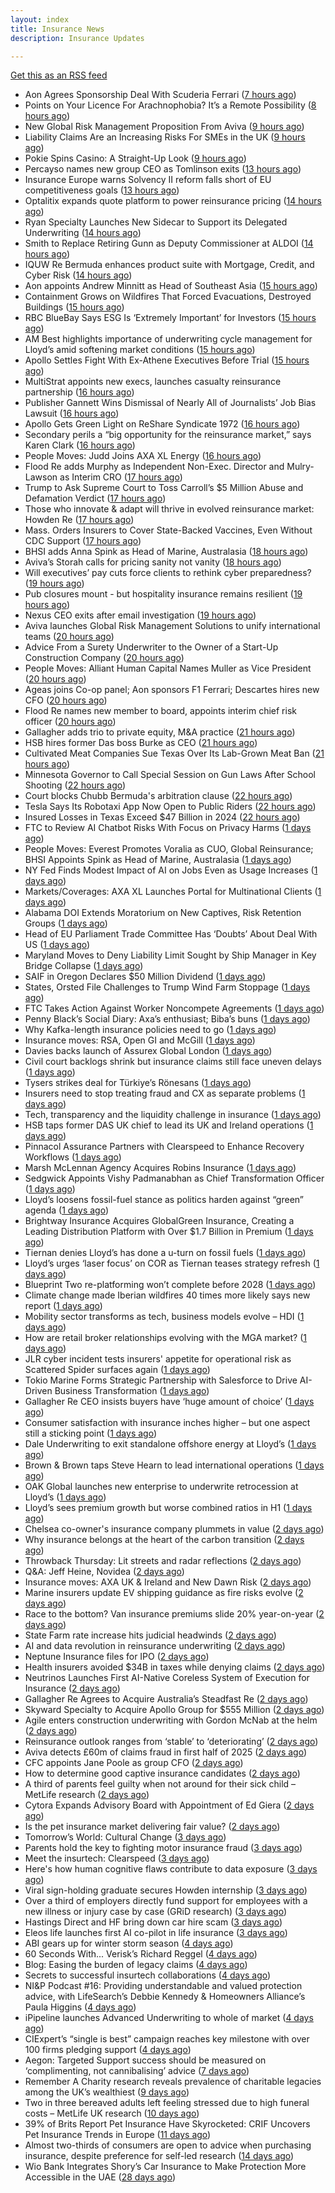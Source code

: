 ```yaml
---
layout: index
title: Insurance News
description: Insurance Updates

---
```


[Get this as an RSS feed](/insurance.rss)

<!-- news_marker starts -->
- Aon Agrees Sponsorship Deal With Scuderia Ferrari ([7 hours ago](https://insurance-edge.net/2025/09/05/aon-agrees-sponsorship-deal-with-scuderia-ferrari/))
- Points on Your Licence For Arachnophobia? It’s a Remote Possibility ([8 hours ago](https://insurance-edge.net/2025/09/05/points-on-your-licence-for-arachnophobia-its-a-remote-possibility/))
- New Global Risk Management Proposition From Aviva ([9 hours ago](https://insurance-edge.net/2025/09/05/new-global-risk-management-proposition-from-aviva/))
- Liability Claims Are an Increasing Risks For SMEs in the UK ([9 hours ago](https://insurance-edge.net/2025/09/05/liability-claims-are-an-increasing-risks-for-smes-in-the-uk/))
- Pokie Spins Casino: A Straight-Up Look ([9 hours ago](https://insurance-edge.net/2025/09/05/pokie-spins-casino-review-games-bonuses-payments/))
- Percayso names new group CEO as Tomlinson exits ([13 hours ago](https://www.postonline.co.uk/people/7958971/percayso-names-new-group-ceo-as-tomlinson-exits))
- Insurance Europe warns Solvency II reform falls short of EU competitiveness goals ([13 hours ago](https://www.reinsurancene.ws/insurance-europe-warns-solvency-ii-reform-falls-short-of-eu-competitiveness-goals/))
- Optalitix expands quote platform to power reinsurance pricing ([14 hours ago](https://www.reinsurancene.ws/optalitix-expands-quote-platform-to-power-reinsurance-pricing/))
- Ryan Specialty Launches New Sidecar to Support its Delegated Underwriting ([14 hours ago](https://www.insurancejournal.com/news/international/2025/09/05/838132.htm))
- Smith to Replace Retiring Gunn as Deputy Commissioner at ALDOI ([14 hours ago](https://www.insurancejournal.com/news/southeast/2025/09/05/838134.htm))
- IQUW Re Bermuda enhances product suite with Mortgage, Credit, and Cyber Risk ([14 hours ago](https://www.reinsurancene.ws/iquw-re-bermuda-enhances-product-suite-with-mortgage-credit-and-cyber-risk/))
- Aon appoints Andrew Minnitt as Head of Southeast Asia ([15 hours ago](https://www.reinsurancene.ws/aon-appoints-andrew-minnitt-as-head-of-southeast-asia/))
- Containment Grows on Wildfires That Forced Evacuations, Destroyed Buildings ([15 hours ago](https://www.insurancejournal.com/news/west/2025/09/05/838128.htm))
- RBC BlueBay Says ESG Is ‘Extremely Important’ for Investors ([15 hours ago](https://www.insurancejournal.com/news/international/2025/09/05/838123.htm))
- AM Best highlights importance of underwriting cycle management for Lloyd’s amid softening market conditions ([15 hours ago](https://www.reinsurancene.ws/am-best-highlights-importance-of-underwriting-cycle-management-for-lloyds-amid-softening-market-conditions/))
- Apollo Settles Fight With Ex-Athene Executives Before Trial ([15 hours ago](https://www.insurancejournal.com/news/national/2025/09/05/838118.htm))
- MultiStrat appoints new execs, launches casualty reinsurance partnership ([16 hours ago](https://www.reinsurancene.ws/multistrat-appoints-new-execs-launches-casualty-reinsurance-partnership/))
- Publisher Gannett Wins Dismissal of Nearly All of Journalists’ Job Bias Lawsuit ([16 hours ago](https://www.insurancejournal.com/news/national/2025/09/05/838115.htm))
- Apollo Gets Green Light on ReShare Syndicate 1972 ([16 hours ago](https://insurance-edge.net/2025/09/05/apollo-gets-green-light-on-reshare-syndicate-1972/))
- Secondary perils a “big opportunity for the reinsurance market,” says Karen Clark ([16 hours ago](https://www.reinsurancene.ws/secondary-perils-a-big-opportunity-for-the-reinsurance-market-says-karen-clark/))
- People Moves: Judd Joins AXA XL Energy ([16 hours ago](https://www.insurancejournal.com/news/east/2025/09/05/837044.htm))
- Flood Re adds Murphy as Independent Non-Exec. Director and Mulry-Lawson as Interim CRO ([17 hours ago](https://www.reinsurancene.ws/flood-re-adds-murphy-as-independent-non-exec-director-and-mulry-lawson-as-interim-cro/))
- Trump to Ask Supreme Court to Toss Carroll’s $5 Million Abuse and Defamation Verdict ([17 hours ago](https://www.insurancejournal.com/news/east/2025/09/05/838108.htm))
- Those who innovate & adapt will thrive in evolved reinsurance market: Howden Re ([17 hours ago](https://www.reinsurancene.ws/those-who-innovate-adapt-will-thrive-in-evolved-reinsurance-market-howden-re/))
- Mass. Orders Insurers to Cover State-Backed Vaccines, Even Without CDC Support ([17 hours ago](https://www.insurancejournal.com/news/east/2025/09/05/838104.htm))
- BHSI adds Anna Spink as Head of Marine, Australasia ([18 hours ago](https://www.reinsurancene.ws/bhsi-adds-anna-spink-as-head-of-marine-australasia/))
- Aviva’s Storah calls for pricing sanity not vanity ([18 hours ago](https://www.postonline.co.uk/news/7958958/aviva%E2%80%99s-storah-calls-for-pricing-sanity-not-vanity))
- Will executives’ pay cuts force clients to rethink cyber preparedness? ([19 hours ago](https://www.insurancebusinessmag.com/uk/news/cyber/will-executives-pay-cuts-force-clients-to-rethink-cyber-preparedness-548661.aspx))
- Pub closures mount - but hospitality insurance remains resilient ([19 hours ago](https://www.insurancebusinessmag.com/uk/news/hospitality/pub-closures-mount--but-hospitality-insurance-remains-resilient-548636.aspx))
- Nexus CEO exits after email investigation ([19 hours ago](https://www.postonline.co.uk/commercial/7958965/nexus-ceo-exits-after-email-investigation))
- Aviva launches Global Risk Management Solutions to unify international teams ([20 hours ago](https://www.insurancebusinessmag.com/uk/news/breaking-news/aviva-launches-global-risk-management-solutions-to-unify-international-teams-548625.aspx))
- Advice From a Surety Underwriter to the Owner of a Start-Up Construction Company ([20 hours ago](https://www.insurancejournal.com/blogs/old-republic-surety/2025/09/05/830862.htm))
- People Moves: Alliant Human Capital Names Muller as Vice President ([20 hours ago](https://www.insurancejournal.com/news/midwest/2025/09/05/837798.htm))
- Ageas joins Co-op panel; Aon sponsors F1 Ferrari; Descartes hires new CFO ([20 hours ago](https://www.postonline.co.uk/news/7958952/ageas-joins-co-op-panel-aon-sponsors-f1-ferrari-descartes-hires-new-cfo))
- Flood Re names new member to board, appoints interim chief risk officer ([20 hours ago](https://www.insurancebusinessmag.com/uk/news/breaking-news/flood-re-names-new-member-to-board-appoints-interim-chief-risk-officer-548616.aspx))
- Gallagher adds trio to private equity, M&A practice ([21 hours ago](https://www.insurancebusinessmag.com/uk/news/breaking-news/gallagher-adds-trio-to-private-equity-manda-practice-548613.aspx))
- HSB hires former Das boss Burke as CEO ([21 hours ago](https://www.postonline.co.uk/news/7958961/hsb-hires-former-das-boss-burke-as-ceo))
- Cultivated Meat Companies Sue Texas Over Its Lab-Grown Meat Ban ([21 hours ago](https://www.insurancejournal.com/news/southcentral/2025/09/05/837804.htm))
- Minnesota Governor to Call Special Session on Gun Laws After School Shooting ([22 hours ago](https://www.insurancejournal.com/news/midwest/2025/09/05/838077.htm))
- Court blocks Chubb Bermuda's arbitration clause ([22 hours ago](https://www.insurancebusinessmag.com/uk/news/breaking-news/court-blocks-chubb-bermudas-arbitration-clause-548598.aspx))
- Tesla Says Its Robotaxi App Now Open to Public Riders ([22 hours ago](https://www.insurancejournal.com/news/southcentral/2025/09/05/837907.htm))
- Insured Losses in Texas Exceed $47 Billion in 2024 ([22 hours ago](https://www.insurancejournal.com/news/southcentral/2025/09/05/837979.htm))
- FTC to Review AI Chatbot Risks With Focus on Privacy Harms ([1 days ago](https://www.insurancejournal.com/news/national/2025/09/05/837985.htm))
- People Moves: Everest Promotes Voralia as CUO, Global Reinsurance; BHSI Appoints Spink as Head of Marine, Australasia ([1 days ago](https://www.insurancejournal.com/news/international/2025/09/05/838089.htm))
- NY Fed Finds Modest Impact of AI on Jobs Even as Usage Increases ([1 days ago](https://www.insurancejournal.com/news/national/2025/09/05/837974.htm))
- Markets/Coverages: AXA XL Launches Portal for Multinational Clients ([1 days ago](https://www.insurancejournal.com/news/international/2025/09/05/838093.htm))
- Alabama DOI Extends Moratorium on New Captives, Risk Retention Groups ([1 days ago](https://www.insurancejournal.com/news/southeast/2025/09/05/837891.htm))
- Head of EU Parliament Trade Committee Has ‘Doubts’ About Deal With US ([1 days ago](https://www.insurancejournal.com/news/international/2025/09/05/837999.htm))
- Maryland Moves to Deny Liability Limit Sought by Ship Manager in Key Bridge Collapse ([1 days ago](https://www.insurancejournal.com/news/east/2025/09/05/837870.htm))
- SAIF in Oregon Declares $50 Million Dividend ([1 days ago](https://www.insurancejournal.com/news/west/2025/09/05/837792.htm))
- States, Orsted File Challenges to Trump Wind Farm Stoppage ([1 days ago](https://www.insurancejournal.com/news/east/2025/09/05/837954.htm))
- FTC Takes Action Against Worker Noncompete Agreements ([1 days ago](https://www.insurancejournal.com/news/national/2025/09/05/838042.htm))
- Penny Black’s Social Diary: Axa’s enthusiast; Biba’s buns ([1 days ago](https://www.postonline.co.uk/people/7958297/penny-black%E2%80%99s-social-diary-axa%E2%80%99s-enthusiast-biba%E2%80%99s-buns))
- Why Kafka-length insurance policies need to go ([1 days ago](https://www.postonline.co.uk/regulation/7958932/why-kafka-length-insurance-policies-need-to-go))
- Insurance moves: RSA, Open GI and McGill ([1 days ago](https://www.insurancebusinessmag.com/uk/news/breaking-news/insurance-moves-rsa-open-gi-and-mcgill-548562.aspx))
- Davies backs launch of Assurex Global London ([1 days ago](https://www.insurancebusinessmag.com/uk/news/breaking-news/davies-backs-launch-of-assurex-global-london-548560.aspx))
- Civil court backlogs shrink but insurance claims still face uneven delays ([1 days ago](https://www.insurancebusinessmag.com/uk/news/legal-insights/civil-court-backlogs-shrink-but-insurance-claims-still-face-uneven-delays-548558.aspx))
- Tysers strikes deal for Türkiye’s Rönesans ([1 days ago](https://www.insurancebusinessmag.com/uk/news/breaking-news/tysers-strikes-deal-for-turkiyes-ronesans-548557.aspx))
- Insurers need to stop treating fraud and CX as separate problems ([1 days ago](https://www.dig-in.com/opinion/insurers-to-stop-treating-fraud-and-cx-as-separate-problems))
- Tech, transparency and the liquidity challenge in insurance ([1 days ago](https://www.dig-in.com/opinion/tech-transparency-and-liquidity-challenge-in-insurance))
- HSB taps former DAS UK chief to lead its UK and Ireland operations ([1 days ago](https://www.insurancebusinessmag.com/uk/news/breaking-news/hsb-taps-former-das-uk-chief-to-lead-its-uk-and-ireland-operations-548501.aspx))
- Pinnacol Assurance Partners with Clearspeed to Enhance Recovery Workflows ([1 days ago](https://www.insurtechinsights.com/pinnacol-assurance-partners-with-clearspeed-to-enhance-recovery-workflows/))
- Marsh McLennan Agency Acquires Robins Insurance ([1 days ago](https://www.insurtechinsights.com/marsh-mclennan-agency-acquires-robins-insurance/))
- Sedgwick Appoints Vishy Padmanabhan as Chief Transformation Officer ([1 days ago](https://www.insurtechinsights.com/sedgwick-appoints-vishy-padmanabhan-as-chief-transformation-officer/))
- Lloyd’s loosens fossil-fuel stance as politics harden against “green” agenda ([1 days ago](https://www.insurancebusinessmag.com/uk/news/breaking-news/lloyds-loosens-fossilfuel-stance-as-politics-harden-against-green-agenda-548479.aspx))
- Brightway Insurance Acquires GlobalGreen Insurance, Creating a Leading Distribution Platform with Over $1.7 Billion in Premium ([1 days ago](https://www.insurtechinsights.com/brightway-insurance-acquires-globalgreen-insurance-creating-a-leading-distribution-platform-with-over-1-7-billion-in-premium/))
- Tiernan denies Lloyd’s has done a u-turn on fossil fuels ([1 days ago](https://www.postonline.co.uk/lloyd%E2%80%99slondon/7958955/tiernan-denies-lloyd%E2%80%99s-has-done-a-u-turn-on-fossil-fuels))
- Lloyd’s urges ‘laser focus’ on COR as Tiernan teases strategy refresh ([1 days ago](https://www.postonline.co.uk/lloyd%E2%80%99slondon/7958954/lloyd%E2%80%99s-urges-%E2%80%98laser-focus%E2%80%99-on-cor-as-tiernan-teases-strategy-refresh))
- Blueprint Two re-platforming won’t complete before 2028 ([1 days ago](https://www.postonline.co.uk/lloyd%E2%80%99slondon/7958953/blueprint-two-re-platforming-won%E2%80%99t-complete-before-2028))
- Climate change made Iberian wildfires 40 times more likely says new report ([1 days ago](https://www.insurancebusinessmag.com/uk/news/catastrophe/climate-change-made-iberian-wildfires-40-times-more-likely-says-new-report-548466.aspx))
- Mobility sector transforms as tech, business models evolve – HDI ([1 days ago](https://www.insurancebusinessmag.com/uk/news/auto-motor/mobility-sector-transforms-as-tech-business-models-evolve--hdi-548437.aspx))
- How are retail broker relationships evolving with the MGA market? ([1 days ago](https://www.insurancebusinessmag.com/uk/tv/how-are-retail-broker-relationships-evolving-with-the-mga-market-548433.aspx))
- JLR cyber incident tests insurers' appetite for operational risk as Scattered Spider surfaces again ([1 days ago](https://www.insurancebusinessmag.com/uk/news/cyber/jlr-cyber-incident-tests-insurers-appetite-for-operational-risk-as-scattered-spider-surfaces-again-548432.aspx))
- Tokio Marine Forms Strategic Partnership with Salesforce to Drive AI-Driven Business Transformation ([1 days ago](https://www.insurtechinsights.com/tokio-marine-forms-strategic-partnership-with-salesforce-to-drive-ai-driven-business-transformation/))
- Gallagher Re CEO insists buyers have ‘huge amount of choice’ ([1 days ago](https://www.postonline.co.uk/reinsurance/7958947/gallagher-re-ceo-insists-buyers-have-%E2%80%98huge-amount-of-choice%E2%80%99))
- Consumer satisfaction with insurance inches higher – but one aspect still a sticking point ([1 days ago](https://www.insurancebusinessmag.com/uk/news/breaking-news/consumer-satisfaction-with-insurance-inches-higher--but-one-aspect-still-a-sticking-point-548416.aspx))
- Dale Underwriting to exit standalone offshore energy at Lloyd’s ([1 days ago](https://www.insurancebusinessmag.com/uk/news/breaking-news/dale-underwriting-to-exit-standalone-offshore-energy-at-lloyds-548413.aspx))
- Brown & Brown taps Steve Hearn to lead international operations ([1 days ago](https://www.insurancebusinessmag.com/uk/news/breaking-news/brown-and-brown-taps-steve-hearn-to-lead-international-operations-548410.aspx))
- OAK Global launches new enterprise to underwrite retrocession at Lloyd’s ([1 days ago](https://www.insurancebusinessmag.com/uk/news/property-insurance/oak-global-launches-new-enterprise-to-underwrite-retrocession-at-lloyds-548406.aspx))
- Lloyd’s sees premium growth but worse combined ratios in H1 ([1 days ago](https://www.insurancebusinessmag.com/uk/news/breaking-news/lloyds-sees-premium-growth-but-worse-combined-ratios-in-h1-548394.aspx))
- Chelsea co-owner's insurance company plummets in value ([2 days ago](https://www.insurancebusinessmag.com/uk/news/breaking-news/chelsea-coowners-insurance-company-plummets-in-value-548361.aspx))
- Why insurance belongs at the heart of the carbon transition ([2 days ago](https://www.postonline.co.uk/commercial/7958927/why-insurance-belongs-at-the-heart-of-the-carbon-transition))
- Throwback Thursday: Lit streets and radar reflections ([2 days ago](https://www.postonline.co.uk/personal/7956764/throwback-thursday-lit-streets-and-radar-reflections))
- Q&A: Jeff Heine, Novidea ([2 days ago](https://www.postonline.co.uk/technology/7957699/qa-jeff-heine-novidea))
- Insurance moves: AXA UK & Ireland and New Dawn Risk ([2 days ago](https://www.insurancebusinessmag.com/uk/news/breaking-news/insurance-moves-axa-uk-and-ireland-and-new-dawn-risk-548375.aspx))
- Marine insurers update EV shipping guidance as fire risks evolve ([2 days ago](https://www.insurancebusinessmag.com/uk/news/marine/marine-insurers-update-ev-shipping-guidance-as-fire-risks-evolve-548373.aspx))
- Race to the bottom? Van insurance premiums slide 20% year-on-year ([2 days ago](https://www.insurancebusinessmag.com/uk/news/auto-motor/race-to-the-bottom-van-insurance-premiums-slide-20-yearonyear-548371.aspx))
- State Farm rate increase hits judicial headwinds ([2 days ago](https://www.dig-in.com/news/state-farm-rate-increase-hits-judicial-headwinds))
- AI and data revolution in reinsurance underwriting ([2 days ago](https://www.dig-in.com/opinion/ai-and-data-revolution-in-reinsurance-underwriting))
- Neptune Insurance files for IPO ([2 days ago](https://www.dig-in.com/articles/neptune-insurance-files-for-ipo))
- Health insurers avoided $34B in taxes while denying claims ([2 days ago](https://www.dig-in.com/news/health-insurers-avoided-34b-in-taxes-while-denying-claims))
- Neutrinos Launches First AI-Native Coreless System of Execution for Insurance ([2 days ago](https://www.insurtechinsights.com/neutrinos-launches-first-ai-native-coreless-system-of-execution-for-insurance/))
- Gallagher Re Agrees to Acquire Australia’s Steadfast Re ([2 days ago](https://www.insurtechinsights.com/gallagher-re-agrees-to-acquire-australias-steadfast-re/))
- Skyward Specialty to Acquire Apollo Group for $555 Million ([2 days ago](https://www.insurtechinsights.com/skyward-specialty-to-acquire-apollo-group-for-555-million/))
- Agile enters construction underwriting with Gordon McNab at the helm ([2 days ago](https://www.insurtechinsights.com/agile-enters-construction-underwriting-with-gordon-mcnab-at-the-helm/))
- Reinsurance outlook ranges from ‘stable’ to ‘deteriorating’ ([2 days ago](https://www.postonline.co.uk/reinsurance/7958944/reinsurance-outlook-ranges-from-%E2%80%98stable%E2%80%99-to-%E2%80%98deteriorating%E2%80%99))
- Aviva detects £60m of claims fraud in first half of 2025 ([2 days ago](https://www.postonline.co.uk/news/7958946/aviva-detects-%C2%A360m-of-claims-fraud-in-first-half-of-2025))
- CFC appoints Jane Poole as group CFO ([2 days ago](https://www.postonline.co.uk/news/7958945/cfc-appoints-jane-poole-as-group-cfo))
- How to determine good captive insurance candidates ([2 days ago](https://www.dig-in.com/advisers/opinion/how-to-determine-good-captive-insurance-candidates))
- A third of parents feel guilty when not around for their sick child – MetLife research ([2 days ago](https://ifamagazine.com/a-third-of-parents-feel-guilty-when-not-around-for-their-sick-child-metlife-research/))
- Cytora Expands Advisory Board with Appointment of Ed Giera ([2 days ago](https://www.insurtechinsights.com/cytora-expands-advisory-board-with-appointment-of-ed-giera/))
- Is the pet insurance market delivering fair value? ([2 days ago](https://www.postonline.co.uk/personal/7958177/is-the-pet-insurance-market-delivering-fair-value))
- Tomorrow’s World: Cultural Change ([3 days ago](https://www.postonline.co.uk/regulation/7958189/tomorrow%E2%80%99s-world-cultural-change))
- Parents hold the key to fighting motor insurance fraud ([3 days ago](https://www.postonline.co.uk/claims/7958260/parents-hold-the-key-to-fighting-motor-insurance-fraud))
- Meet the insurtech: Clearspeed ([3 days ago](https://www.dig-in.com/news/meet-the-insurtech-clearspeed))
- Here's how human cognitive flaws contribute to data exposure ([3 days ago](https://www.dig-in.com/opinion/how-cognitive-flaws-contribute-to-data-exposure))
- Viral sign-holding graduate secures Howden internship ([3 days ago](https://www.postonline.co.uk/broker/7958941/viral-sign-holding-graduate-secures-howden-internship))
- Over a third of employers directly fund support for employees with a new illness or injury case by case (GRiD research) ([3 days ago](https://ifamagazine.com/over-a-third-36-of-employers-directly-fund-support-for-employees-with-a-new-illness-or-injury-case-by-case-grid-research/))
- Hastings Direct and HF bring down car hire scam ([3 days ago](https://www.postonline.co.uk/personal/7958940/hastings-direct-and-hf-bring-down-car-hire-scam))
- Eleos life launches first AI co-pilot in life insurance ([3 days ago](https://ifamagazine.com/eleos-life-launches-first-ai-co-pilot-in-life-insurance/))
- ABI gears up for winter storm season ([4 days ago](https://www.postonline.co.uk/claims/7958926/abi-gears-up-for-winter-storm-season))
- 60 Seconds With... Verisk’s Richard Reggel ([4 days ago](https://www.postonline.co.uk/technology/7958029/60-seconds-with-verisk%E2%80%99s-richard-reggel))
- Blog: Easing the burden of legacy claims ([4 days ago](https://www.postonline.co.uk/claims/7958292/blog-easing-the-burden-of-legacy-claims))
- Secrets to successful insurtech collaborations ([4 days ago](https://www.dig-in.com/news/secrets-to-successful-insurtech-collaborations))
- NI&P Podcast #16: Providing understandable and valued protection advice, with LifeSearch’s Debbie Kennedy & Homeowners Alliance’s Paula Higgins ([4 days ago](https://ifamagazine.com/nip-podcast-16-providing-understandable-and-valued-protection-advice-with-lifesearchs-debbie-kennedy-homeowners-alliances-paula-higgins/))
- iPipeline launches Advanced Underwriting to whole of market ([4 days ago](https://ifamagazine.com/ipipeline-launches-advanced-underwriting-to-whole-of-market/))
- CIExpert’s “single is best” campaign reaches key milestone with over 100 firms pledging support ([4 days ago](https://ifamagazine.com/ciexperts-single-is-best-campaign-reaches-key-milestone-with-over-100-firms-pledging-support/))
- Aegon: Targeted Support success should be measured on ‘complimenting, not cannibalising’ advice ([7 days ago](https://ifamagazine.com/aegon-targeted-support-success-should-be-measured-on-complimenting-not-cannibalising-advice/))
- Remember A Charity research reveals prevalence of charitable legacies among the UK’s wealthiest ([9 days ago](https://ifamagazine.com/remember-a-charity-research-reveals-prevalence-of-charitable-legacies-among-the-uks-wealthiest/))
- Two in three bereaved adults left feeling stressed due to high funeral costs – MetLife UK research ([10 days ago](https://ifamagazine.com/two-in-three-bereaved-adults-left-feeling-stressed-due-to-high-funeral-costs-metlife-uk-research/))
- 39% of Brits Report Pet Insurance Have Skyrocketed: CRIF Uncovers Pet Insurance Trends in Europe ([11 days ago](https://thefintechtimes.com/39-of-brits-report-pet-insurance-have-skyrocketed-crif-uncovers-pet-insurance-trends-in-europe/))
- Almost two-thirds of consumers are open to advice when purchasing insurance, despite preference for self-led research ([14 days ago](https://ifamagazine.com/almost-two-thirds-of-consumers-are-open-to-advice-when-purchasing-insurance-despite-preference-for-self-led-research/))
- Wio Bank Integrates Shory’s Car Insurance to Make Protection More Accessible in the UAE ([28 days ago](https://thefintechtimes.com/wio-bank-integrates-shorys-car-insurance-to-make-protection-more-accessible-in-the-uae/))

<!-- news_marker ends -->